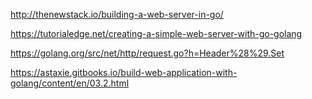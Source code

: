 http://thenewstack.io/building-a-web-server-in-go/

https://tutorialedge.net/creating-a-simple-web-server-with-go-golang

https://golang.org/src/net/http/request.go?h=Header%28%29.Set

https://astaxie.gitbooks.io/build-web-application-with-golang/content/en/03.2.html
